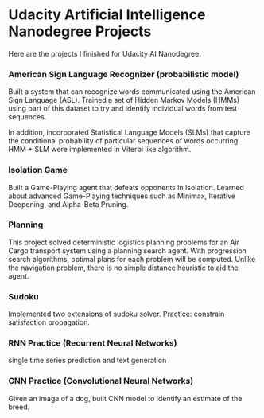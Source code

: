 # Udacity Artificial Intelligence Nanodegree Projects

Here are the projects I finished for Udacity AI Nanodegree.

### American Sign Language Recognizer (probabilistic model)

Built a system that can recognize words communicated using the American Sign Language (ASL). Trained a set of Hidden Markov Models (HMMs) using part of this dataset to try and identify individual words from test sequences.

In addition, incorporated Statistical Language Models (SLMs) that capture the conditional probability of particular sequences of words occurring. HMM + SLM were implemented in Viterbi like algorithm.

### Isolation Game

Built a Game-Playing agent that defeats opponents in Isolation. Learned about advanced Game-Playing techniques such as Minimax, Iterative Deepening, and Alpha-Beta Pruning.

### Planning

This project solved deterministic logistics planning problems for an Air Cargo transport system using a planning search agent. With progression search algorithms, optimal plans for each problem will be computed.  Unlike the navigation problem, there is no simple distance heuristic to aid the agent. 

### Sudoku

Implemented two extensions of sudoku solver. Practice: constrain satisfaction propagation.

### RNN Practice (Recurrent Neural Networks)

single time series prediction and text generation

### CNN Practice (Convolutional Neural Networks)

Given an image of a dog, built CNN model to identify an estimate of the breed.
